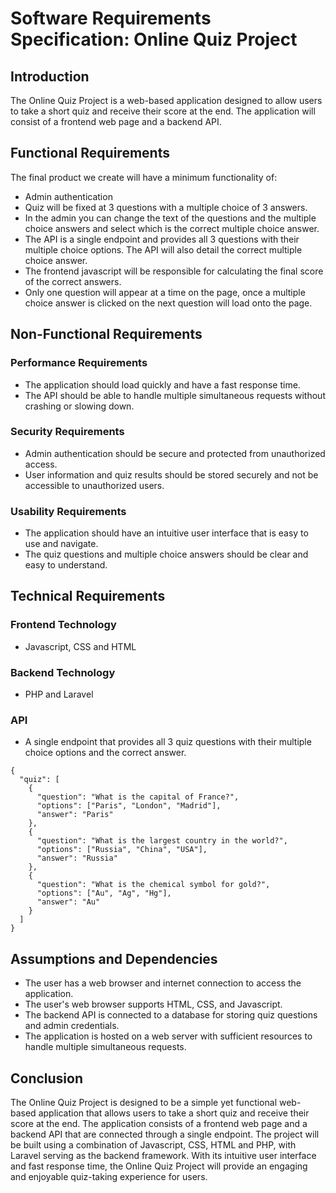 # Software Requirements Specification: Online Quiz Project

## Introduction
The Online Quiz Project is a web-based application designed to allow users to take a short quiz and receive their score at the end. The application will consist of a frontend web page and a backend API.

## Functional Requirements
The final product we create will have a minimum functionality of:
- Admin authentication
- Quiz will be fixed at 3 questions with a multiple choice of 3 answers.
- In the admin you can change the text of the questions and the multiple choice answers and select which is the correct multiple choice answer.
- The API is a single endpoint and provides all 3 questions with their multiple choice options. The API will also detail the correct multiple choice answer.
- The frontend javascript will be responsible for calculating the final score of the correct answers.
- Only one question will appear at a time on the page, once a multiple choice answer is clicked on the next question will load onto the page.

## Non-Functional Requirements
### Performance Requirements
- The application should load quickly and have a fast response time.
- The API should be able to handle multiple simultaneous requests without crashing or slowing down.

### Security Requirements
- Admin authentication should be secure and protected from unauthorized access.
- User information and quiz results should be stored securely and not be accessible to unauthorized users.

### Usability Requirements
- The application should have an intuitive user interface that is easy to use and navigate.
- The quiz questions and multiple choice answers should be clear and easy to understand.

## Technical Requirements
### Frontend Technology
- Javascript, CSS and HTML

### Backend Technology
- PHP and Laravel

### API
- A single endpoint that provides all 3 quiz questions with their multiple choice options and the correct answer.

```
{
  "quiz": [
    {
      "question": "What is the capital of France?",
      "options": ["Paris", "London", "Madrid"],
      "answer": "Paris"
    },
    {
      "question": "What is the largest country in the world?",
      "options": ["Russia", "China", "USA"],
      "answer": "Russia"
    },
    {
      "question": "What is the chemical symbol for gold?",
      "options": ["Au", "Ag", "Hg"],
      "answer": "Au"
    }
  ]
}
```

## Assumptions and Dependencies
- The user has a web browser and internet connection to access the application.
- The user's web browser supports HTML, CSS, and Javascript.
- The backend API is connected to a database for storing quiz questions and admin credentials.
- The application is hosted on a web server with sufficient resources to handle multiple simultaneous requests.

## Conclusion
The Online Quiz Project is designed to be a simple yet functional web-based application that allows users to take a short quiz and receive their score at the end. The application consists of a frontend web page and a backend API that are connected through a single endpoint. The project will be built using a combination of Javascript, CSS, HTML and PHP, with Laravel serving as the backend framework. With its intuitive user interface and fast response time, the Online Quiz Project will provide an engaging and enjoyable quiz-taking experience for users.
